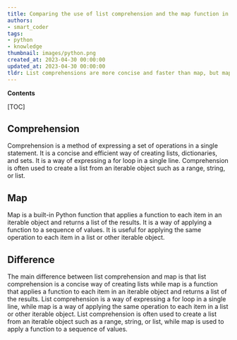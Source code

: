 ```yaml
---
title: Comparing the use of list comprehension and the map function in python
authors:
- smart_coder
tags:
- python
- knowledge
thumbnail: images/python.png
created_at: 2023-04-30 00:00:00
updated_at: 2023-04-30 00:00:00
tldr: List comprehensions are more concise and faster than map, but map allows for more flexibility in applying functions.
---
```


**Contents**

[TOC]

## Comprehension

Comprehension is a method of expressing a set of operations in a single statement. It is a concise and efficient way of creating lists, dictionaries, and sets. It is a way of expressing a for loop in a single line. Comprehension is often used to create a list from an iterable object such as a range, string, or list.

## Map

Map is a built-in Python function that applies a function to each item in an iterable object and returns a list of the results. It is a way of applying a function to a sequence of values. It is useful for applying the same operation to each item in a list or other iterable object.

## Difference

The main difference between list comprehension and map is that list comprehension is a concise way of creating lists while map is a function that applies a function to each item in an iterable object and returns a list of the results. List comprehension is a way of expressing a for loop in a single line, while map is a way of applying the same operation to each item in a list or other iterable object. List comprehension is often used to create a list from an iterable object such as a range, string, or list, while map is used to apply a function to a sequence of values.
